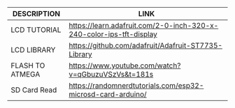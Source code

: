 
| DESCRIPTION     | LINK                                                                |
| --------------- | ------------------------------------------------------------------- |
| LCD TUTORIAL    | https://learn.adafruit.com/2-0-inch-320-x-240-color-ips-tft-display |
| LCD LIBRARY     | https://github.com/adafruit/Adafruit-ST7735-Library                 |
| FLASH TO ATMEGA | https://www.youtube.com/watch?v=qGbuzuVSzVs&t=181s                  |
| SD Card Read    | https://randomnerdtutorials.com/esp32-microsd-card-arduino/         |
